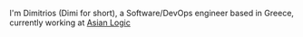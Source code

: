 I'm Dimitrios (Dimi for short), a Software/DevOps engineer based in Greece, currently working at [Asian Logic](https://asianlogic.com/)
